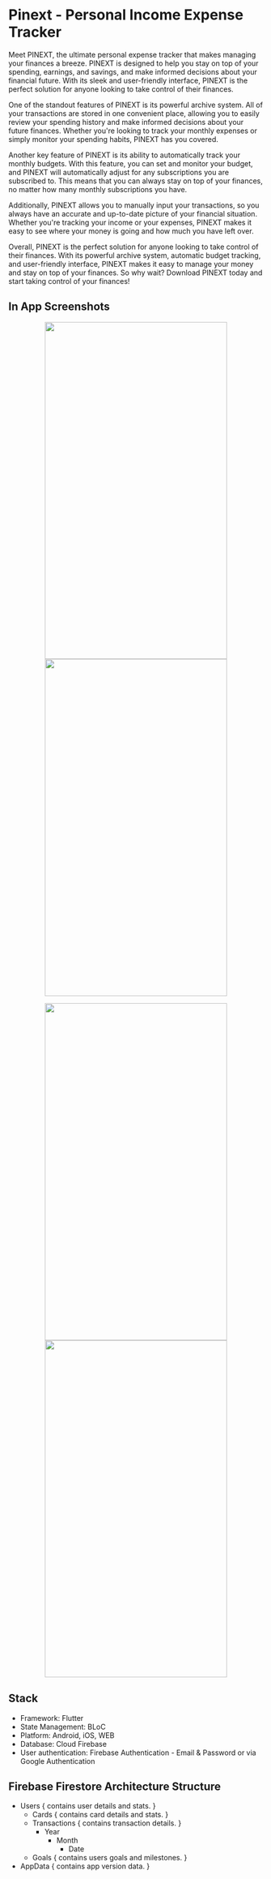 # Pinext - Personal Income Expense Tracker

Meet PINEXT, the ultimate personal expense tracker that makes managing your finances a breeze. PINEXT is designed to help you stay on top of your spending, earnings, and savings, and make informed decisions about your financial future. With its sleek and user-friendly interface, PINEXT is the perfect solution for anyone looking to take control of their finances.

One of the standout features of PINEXT is its powerful archive system. All of your transactions are stored in one convenient place, allowing you to easily review your spending history and make informed decisions about your future finances. Whether you're looking to track your monthly expenses or simply monitor your spending habits, PINEXT has you covered.

Another key feature of PINEXT is its ability to automatically track your monthly budgets. With this feature, you can set and monitor your budget, and PINEXT will automatically adjust for any subscriptions you are subscribed to. This means that you can always stay on top of your finances, no matter how many monthly subscriptions you have.

Additionally, PINEXT allows you to manually input your transactions, so you always have an accurate and up-to-date picture of your financial situation. Whether you're tracking your income or your expenses, PINEXT makes it easy to see where your money is going and how much you have left over.

Overall, PINEXT is the perfect solution for anyone looking to take control of their finances. With its powerful archive system, automatic budget tracking, and user-friendly interface, PINEXT makes it easy to manage your money and stay on top of your finances. So why wait? Download PINEXT today and start taking control of your finances!

## In App Screenshots

<p align="center">
<img src="https://github.com/WorkWithAfridi/Pinext-PersonalIncomeExpenseTrackingApp/blob/master/assets/promotional_images/promo_img_1.png" width="360" height="665">
<img src="https://github.com/WorkWithAfridi/Pinext-PersonalIncomeExpenseTrackingApp/blob/master/assets/promotional_images/promo_img_2.png" width="360" height="665">
</p>
<p align="center">
<img src="https://github.com/WorkWithAfridi/Pinext-PersonalIncomeExpenseTrackingApp/blob/master/assets/promotional_images/promo_img_3.png" width="360" height="665">
<img src="https://github.com/WorkWithAfridi/Pinext-PersonalIncomeExpenseTrackingApp/blob/master/assets/promotional_images/promo_img_4.png" width="360" height="665">
</p>

## Stack

- Framework: Flutter
- State Management: BLoC
- Platform: Android, iOS, WEB
- Database: Cloud Firebase
- User authentication: Firebase Authentication - Email & Password or via Google Authentication

## Firebase Firestore Architecture Structure

- Users { contains user details and stats. }
    - Cards { contains card details and stats. }
    - Transactions { contains transaction details. }
        - Year
            - Month
                - Date
    - Goals { contains users goals and milestones. }
- AppData { contains app version data. }

